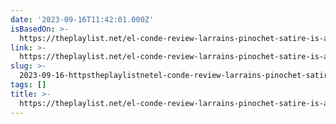 ```yaml
---
date: '2023-09-16T11:42:01.000Z'
isBasedOn: >-
  https://theplaylist.net/el-conde-review-larrains-pinochet-satire-is-a-roaring-timely-vampire-saga-venice-20230831/
link: >-
  https://theplaylist.net/el-conde-review-larrains-pinochet-satire-is-a-roaring-timely-vampire-saga-venice-20230831/
slug: >-
  2023-09-16-httpstheplaylistnetel-conde-review-larrains-pinochet-satire-is-a-roaring-timely-vampire-saga-venice-20230831
tags: []
title: >-
  https://theplaylist.net/el-conde-review-larrains-pinochet-satire-is-a-roaring-timely-vampire-saga-venice-20230831/
---
```


